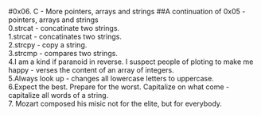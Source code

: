 #0x06. C - More pointers, arrays and strings
##A continuation of 0x05 - pointers, arrays and strings  
0.strcat - concatinate two strings.  
1.strcat - concatinates two strings.  
2.strcpy - copy a string.  
3.strcmp - compares two strings.  
4.I am a kind if paranoid in reverse. I suspect people of ploting to make me happy - verses the content of an array of integers.  
5.Always look up - changes all lowercase letters to uppercase.  
6.Expect the best. Prepare for the worst. Capitalize on what come - capitalize all words of a string.  
7. Mozart composed his misic not for the elite, but for everybody.  
